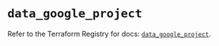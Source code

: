 # `data_google_project`

Refer to the Terraform Registry for docs: [`data_google_project`](https://registry.terraform.io/providers/hashicorp/google-beta/5.16.0/docs/data-sources/google_project).
